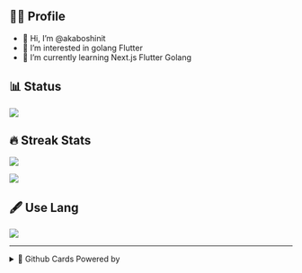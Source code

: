 ## 💁‍♂️ Profile

- 👋 Hi, I’m @akaboshinit
- 👀 I’m interested in golang Flutter
- 🌱 I’m currently learning Next.js Flutter Golang

## 📊 Status

<img align="center" src="https://github-readme-stats.vercel.app/api?username=akaboshinit&show_icons=true&bg_color=000000&title_color=FFFFFF&text_color=cccccc&border_color=666666" />


## 🔥 Streak Stats

<img align="center" src="http://github-readme-streak-stats.herokuapp.com?user=akaboshinit&theme=highcontrast" />

![](https://github-profile-summary-cards.vercel.app/api/cards/profile-details?username=akaboshinit&theme=solarized_dark)

## 🖋 Use Lang

<img align="center" src="https://github-readme-stats.vercel.app/api/top-langs/?username=akaboshinit&layout=compact&bg_color=000000&title_color=FFFFFF&text_color=FFFFFF&border_color=666666" />

---
<details>
<summary>💪 Github Cards Powered by</summary>

- https://github.com/anuraghazra/github-readme-stats
- https://git.io/streak-stats
- https://github.com/vn7n24fzkq/github-profile-summary-cards
- https://github.com/anuraghazra/github-readme-stats
</details>
